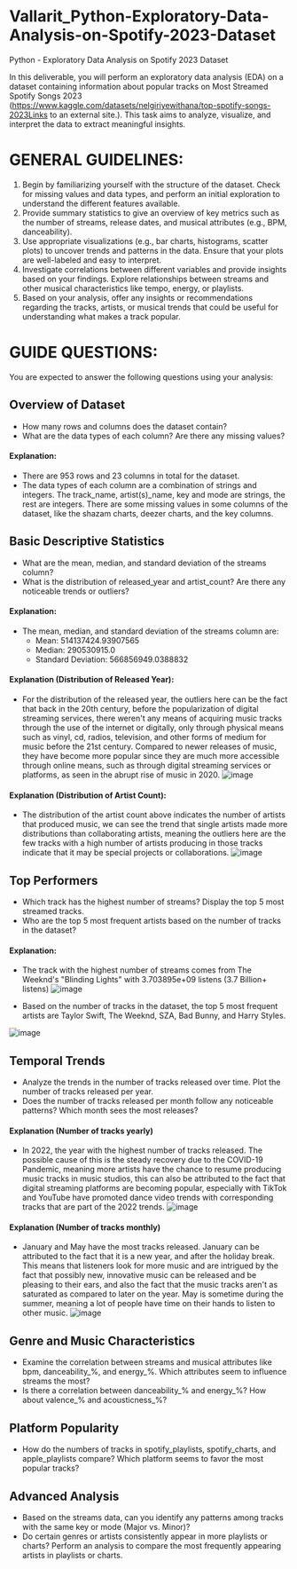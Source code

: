 # Vallarit_Python-Exploratory-Data-Analysis-on-Spotify-2023-Dataset
Python - Exploratory Data Analysis on Spotify 2023 Dataset

In this deliverable, you will perform an exploratory data analysis (EDA) on a dataset containing information about popular tracks on Most Streamed Spotify Songs 2023 (https://www.kaggle.com/datasets/nelgiriyewithana/top-spotify-songs-2023Links to an external site.). This task aims to analyze, visualize, and interpret the data to extract meaningful insights.

# GENERAL GUIDELINES:

1. Begin by familiarizing yourself with the structure of the dataset. Check for missing values and data types, and perform an initial exploration to understand the different features available.
2. Provide summary statistics to give an overview of key metrics such as the number of streams, release dates, and musical attributes (e.g., BPM, danceability).
3. Use appropriate visualizations (e.g., bar charts, histograms, scatter plots) to uncover trends and patterns in the data. Ensure that your plots are well-labeled and easy to interpret.
4. Investigate correlations between different variables and provide insights based on your findings. Explore relationships between streams and other musical characteristics like tempo, energy, or playlists.
5. Based on your analysis, offer any insights or recommendations regarding the tracks, artists, or musical trends that could be useful for understanding what makes a track popular.

# GUIDE QUESTIONS:
You are expected to answer the following questions using your analysis:

## Overview of Dataset
- How many rows and columns does the dataset contain?
- What are the data types of each column? Are there any missing values?

#### Explanation:
- There are 953 rows and 23 columns in total for the dataset.
- The data types of each column are a combination of strings and integers. The track_name, artist(s)_name, key and mode are strings, the rest are integers. There are some missing values in some columns of the dataset, like the shazam charts, deezer charts, and the key columns.

## Basic Descriptive Statistics
- What are the mean, median, and standard deviation of the streams column?
- What is the distribution of released_year and artist_count? Are there any noticeable trends or outliers?

#### Explanation:
- The mean, median, and standard deviation of the streams column are:
  - Mean: 514137424.93907565
  - Median: 290530915.0
  - Standard Deviation: 566856949.0388832
#### Explanation (Distribution of Released Year):
  - For the distribution of the released year, the outliers here can be the fact that back in the 20th century, before the popularization of digital streaming services, there weren't any means of acquiring music tracks through the use of the internet or digitally, only through physical means such as vinyl, cd, radios, television, and other forms of medium for music before the 21st century. Compared to newer releases of music, they have become more popular since they are much more accessible through online means, such as through digital streaming services or platforms, as seen in the abrupt rise of music in 2020.
![image](https://github.com/user-attachments/assets/16476ac0-8c29-40df-a0dd-1e854eeb3ba1)

#### Explanation (Distribution of Artist Count):
  - The distribution of the artist count above indicates the number of artists that produced music, we can see the trend that single artists made more distributions than collaborating artists, meaning the outliers here are the few tracks with a high number of artists producing in those tracks indicate that it may be special projects or collaborations.
![image](https://github.com/user-attachments/assets/67b89a68-b537-4d25-8117-23cfffdc2ec6)


## Top Performers
- Which track has the highest number of streams? Display the top 5 most streamed tracks.
- Who are the top 5 most frequent artists based on the number of tracks in the dataset?

#### Explanation:
- The track with the highest number of streams comes from The Weeknd's "Blinding Lights" with 3.703895e+09 listens (3.7 Billion+ listens)
![image](https://github.com/user-attachments/assets/e888ede4-d01e-488a-8cf9-2b04056b3324)

- Based on the number of tracks in the dataset, the top 5 most frequent artists are Taylor Swift, The Weeknd, SZA, Bad Bunny, and Harry Styles.

![image](https://github.com/user-attachments/assets/2b636053-2df5-48c4-ba2b-9b7130ebc9ee)
## Temporal Trends
- Analyze the trends in the number of tracks released over time. Plot the number of tracks released per year.
- Does the number of tracks released per month follow any noticeable patterns? Which month sees the most releases?

#### Explanation (Number of tracks yearly)
  - In 2022, the year with the highest number of tracks released. The possible cause of this is the steady recovery due to the COVID-19 Pandemic, meaning more artists have the chance to resume producing music tracks in music studios, this can also be attributed to the fact that digital streaming platforms are becoming popular, especially with TikTok and YouTube have promoted dance video trends with corresponding tracks that are part of the 2022 trends.
![image](https://github.com/user-attachments/assets/a091a79b-b339-4e10-bb9a-5f8a48601bef)


#### Explanation (Number of tracks monthly)
  - January and May have the most tracks released. January can be attributed to the fact that it is a new year, and after the holiday break. This means that listeners look for more music and are intrigued by the fact that possibly new, innovative music can be released and be pleasing to their ears, and also the fact that the music tracks aren't as saturated as compared to later on the year. May is sometime during the summer, meaning a lot of people have time on their hands to listen to other music.
![image](https://github.com/user-attachments/assets/403d2d45-e4eb-469a-a1e1-44d6483045f8)


## Genre and Music Characteristics
- Examine the correlation between streams and musical attributes like bpm, danceability_%, and energy_%. Which attributes seem to influence streams the most?
- Is there a correlation between danceability_% and energy_%? How about valence_% and acousticness_%?

## Platform Popularity
- How do the numbers of tracks in spotify_playlists, spotify_charts, and apple_playlists compare? Which platform seems to favor the most popular tracks?

## Advanced Analysis
- Based on the streams data, can you identify any patterns among tracks with the same key or mode (Major vs. Minor)?
- Do certain genres or artists consistently appear in more playlists or charts? Perform an analysis to compare the most frequently appearing artists in playlists or charts.
